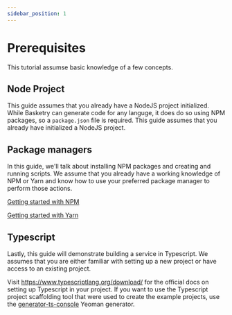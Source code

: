 ```yaml
---
sidebar_position: 1
---
```


# Prerequisites

This tutorial assumse basic knowledge of a few concepts.

## Node Project

This guide assumes that you already have a NodeJS project initialized. While Basketry can generate code for any languge, it does do so using NPM packages, so a `package.json` file is required. This guide assumes that you already have initialized a NodeJS project.

## Package managers

In this guide, we'll talk about installing NPM packages and creating and running scripts. We assume that you already have a working knowledge of NPM or Yarn and know how to use your preferred package manager to perform those actions.

[Getting started with NPM](https://docs.npmjs.com/getting-started)

[Getting started with Yarn](https://classic.yarnpkg.com/lang/en/docs/getting-started/)

## Typescript

Lastly, this guide will demonstrate building a service in Typescript. We assumes that you are either familiar with setting up a new project or have access to an existing project.

Visit https://www.typescriptlang.org/download/ for the official docs on setting up Typescript in your project. If you want to use the Typescript project scaffolding tool that were used to create the example projects, use the [generator-ts-console](https://www.npmjs.com/package/generator-ts-console) Yeoman generator.
